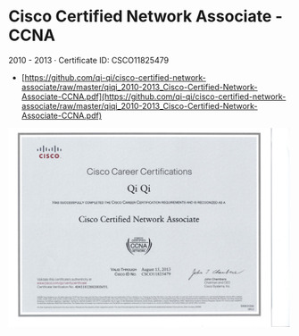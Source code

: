# Cisco Certified Network Associate - CCNA
2010 - 2013 · Certificate ID: CSCO11825479
- [https://github.com/qi-qi/cisco-certified-network-associate/raw/master/qiqi_2010-2013_Cisco-Certified-Network-Associate-CCNA.pdf](https://github.com/qi-qi/cisco-certified-network-associate/raw/master/qiqi_2010-2013_Cisco-Certified-Network-Associate-CCNA.pdf)

![](https://github.com/qi-qi/cisco-certified-network-associate/raw/master/qiqi_2010-2013_Cisco-Certified-Network-Associate-CCNA.jpg)
